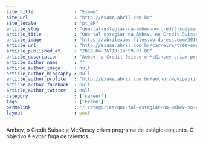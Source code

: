 ```yaml
---
site_title               : "Exame"
site_url                 : "http://exame.abril.com.br"
site_locale              : "pt_BR"
article_slug             : "que-tal-estagiar-na-ambev-no-credit-suisse-e-na-mckinsey"
article_title            : "Que tal estagiar na Ambev, no Credit Suisse e na McKinsey?"
article_image            : "https://abrilexame.files.wordpress.com/2016/09/size_960_16_9_estagio-ambev-csuisse-mckinsey.jpg?quality=70&strip=all&w=960"
article_url              : "http://exame.abril.com.br/carreira/tres-empresas-um-so-estagio/"
article_published_at     : "2016-04-26T13:14:59-03:00"
article_description      : "Ambev, o Credit Suisse e McKinsey criam programa de estágio conjunto. O objetivo é evitar fuga de talentos..."
article_author_name      : ""
article_author_image     : null
article_author_biography : null
article_author_profile   : "http://exame.abril.com.br/author/wpvipabril/"
article_author_facebook  : null
article_author_twitter   : null
category                 : ['career']
tags                     : ['Exame']
permalink                : "/:categories/que-tal-estagiar-na-ambev-no-credit-suisse-e-na-mckinsey/"
layout                   : post
---
```


Ambev, o Credit Suisse e McKinsey criam programa de estágio conjunto. O objetivo é evitar fuga de talentos...
